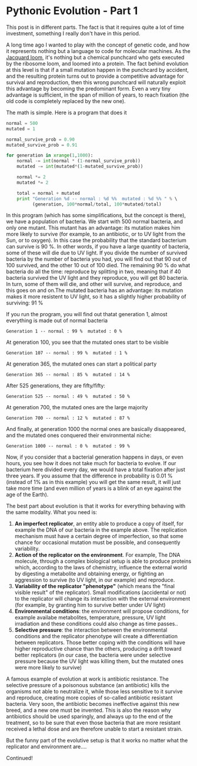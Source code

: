 Pythonic Evolution - Part 1
===========================

This post is in different parts. The fact is that it requires quite a
lot of time investment, something I really don\'t have in this period.

A long time ago I wanted to play with the concept of genetic code, and
how it represents nothing but a language to code for molecular machines.
As the [Jacquard loom](http://en.wikipedia.org/wiki/Jacquard_loom),
it\'s nothing but a chemical punchcard who gets executed by the ribosome
loom, and loomed into a protein. The fact behind evolution at this level
is that if a small mutation happen in the punchcard by accident, and the
resulting protein turns out to provide a competitive advantage for
survival and reproduction, then this wrong punchcard will naturally
exploit this advantage by becoming the predominant form. Even a very
tiny advantage is sufficient, in the span of million of years, to reach
fixation (the old code is completely replaced by the new one).

The math is simple. Here is a program that does it

```python
normal = 500
mutated = 1

normal_survive_prob = 0.90
mutated_survive_prob = 0.91

for generation in xrange(1,1000):
    normal -= int(normal * (1-normal_survive_prob))
    mutated -= int(mutated*(1-mutated_survive_prob))

    normal *= 2
    mutated *= 2

    total = normal + mutated
    print "Generation %d -- normal : %d %%  mutated : %d %% " % \ 
          (generation, 100*normal/total, 100*mutated/total)
```

In this program (which has some simplifications, but the concept is
there), we have a population of bacteria. We start with 500 normal
bacteria, and only one mutant. This mutant has an advantage: its
mutation makes him more likely to survive (for example, to an
antibiotic, or to UV light from the Sun, or to oxygen). In this case the
probability that the standard bacterium can survive is 90 %. In other
words, if you have a large quantity of bacteria, some of these will die
due to UV light. If you divide the number of survived bacteria by the
number of bacteria you had, you will find out that 90 out of 100
survived, and the other 10 out of 100 died. The remaining 90 % do what
bacteria do all the time: reproduce by splitting in two, meaning that if
40 bacteria survived the UV light and they reproduce, you will get 80
bacteria. In turn, some of them will die, and other will survive, and
reproduce, and this goes on and on.The mutated bacteria has an
advantage: its mutation makes it more resistent to UV light, so it has a
slightly higher probability of surviving: 91 %

If you run the program, you will find out thatat generation 1, almost
everything is made out of normal bacteria

```
Generation 1 -- normal : 99 %  mutated : 0 %
```

At generation 100, you see that the mutated ones start to be visible

```
Generation 107 -- normal : 99 %  mutated : 1 %
```

At generation 365, the mutated ones can start a political party

```
Generation 365 -- normal : 85 %  mutated : 14 %
```

After 525 generations, they are fifty/fifty:

```
Generation 525 -- normal : 49 %  mutated : 50 %
```

At generation 700, the mutated ones are the large majority

```
Generation 700 -- normal : 12 %  mutated : 87 %
```

And finally, at generation 1000 the normal ones are basically
disappeared, and the mutated ones conquered their environmental niche:

```
Generation 1000 -- normal : 0 %  mutated : 99 %
```

Now, if you consider that a bacterial generation happens in days, or
even hours, you see how it does not take much for bacteria to evolve. If
our bacterium here divided every day, we would have a total fixation
after just three years. If you assume that the difference in probability
is 0.01 % (instead of 1% as in this example) you will get the same
result, it will just take more time (and even million of years is a
blink of an eye against the age of the Earth).

The best part about evolution is that it works for everything behaving
with the same modality. What you need is:

1.  **An imperfect replicator**, an entity able to produce a copy of
    itself, for example the DNA of our bacteria in the example above.
    The replication mechanism must have a certain degree of
    imperfection, so that some chance for occasional mutation must be
    possible, and consequently variability.
2.  **Action of the replicator on the environment**. For example, The
    DNA molecule, through a complex biological setup is able to produce
    proteins which, according to the laws of chemistry, influence the
    external world by digesting a metabolite and obtaining energy, or
    fighting an aggression to survive (to UV light, in our example) and
    reproduce.
3.  **Variability of the replicator \"phenotype\"** (which means the
    \"final visible result\" of the replicator). Small modifications
    (accidental or not) to the replicator will change its interaction
    with the external environment (for example, by granting him to
    survive better under UV light)
4.  **Environmental conditions**: the environment will propose
    conditions, for example availabe metabolites, temperature, pressure,
    UV light irradiation and these conditions could also change as time
    passes..
5.  **Selective pressure**: the interaction between the environmental
    conditions and the replicator phenotype will create a
    differentiation between replicators. Those better coping with the
    conditions will have higher reproductive chance than the others,
    producing a drift toward better replicators (in our case, the
    bacteria were under selective pressure because the UV light was
    killing them, but the mutated ones were more likely to survive)

A famous example of evolution at work is antibiotic resistance. The
selective pressure of a poisonous substance (an antibiotic) kills the
organisms not able to neutralize it, while those less sensitive to it
survive and reproduce, creating more copies of so-called antibiotic
resistant bacteria. Very soon, the antibiotic becomes ineffective
against this new breed, and a new one must be invented. This is also the
reason why antibiotics should be used sparingly, and always up to the
end of the treatment, so to be sure that even those bacteria that are
more resistant received a lethal dose and are therefore unable to start
a resistant strain.

But the funny part of the evolutive setup is that it works no matter
what the replicator and environment are\....

Continued!
